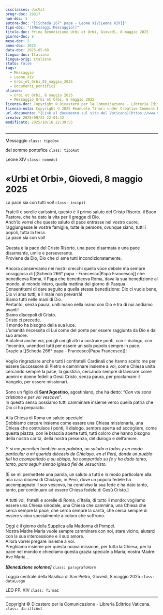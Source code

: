 ```yaml
---
cssclasses: docVat
progr-doc: 29817
num-doc: 1
autore-doc: "[[Scheda 267° papa - Leone XIV|Leone XIV]]"
tipo-doc: "[[Messaggi|Messaggio]]"
titolo-doc: Prima Benedizione Urbi et Orbi, Giovedì, 8 maggio 2025
giorno-doc: 8
mese-doc: 5
anno-doc: 2025
data-doc: 2025-05-08
lingua-doc: Italiano
lingua-orig: Italiano
stato: false
tags:
  - Messaggio
  - Leone_XIV
  - Urbi_et_Orbi_05_maggio_2025
  - Documenti_pontifici
aliases:
  - Urbi et Orbi, 8 maggio 2025
  - Messaggio Urbi et Orbi, 8 maggio 2025
licenza-doc: Copyright © Dicastero per la Comunicazione - Libreria Editrice Vaticana
licenza-nota: Copyright © 2025 Emanuele Tinari under Creative Commons BY-NC-SA 4.0 https://creativecommons.org/licenses/by-nc-sa/4.0/
url-documento: "[Link al documento sul sito del Vaticano](https://www.vatican.va/content/leo-xiv/it/messages/urbi/documents/20250508-prima-benedizione-urbietorbi.html)"
creato: 2025/09/22 22:01:42
modificato: 2025/10/16 22:39:55
---
```



***


Messaggio `class: tipoDoc`


del sommo pontefice `class: tipoAut`


Leone XIV `class: nomeAut`


# «Urbi et Orbi», Giovedì, 8 maggio 2025


La pace sia con tutti voi! `class: incipit`


Fratelli e sorelle carissimi, questo è il primo saluto del Cristo Risorto, il Buon Pastore, che ha dato la vita per il gregge di Dio.<br>Anch’io vorrei che questo saluto di pace entrasse nel vostro cuore, raggiungesse le vostre famiglie, tutte le persone, ovunque siano, tutti i popoli, tutta la terra.<br>La pace sia con voi!<br><br>Questa è la pace del Cristo Risorto, una pace disarmata e una pace disarmante, umile e perseverante.<br>Proviene da Dio, Dio che ci ama tutti incondizionatamente.<br><br>Ancora conserviamo nei nostri orecchi quella voce debole ma sempre coraggiosa di [[Scheda 266° papa - Francesco|Papa Francesco]] che benediceva Roma, il Papa che benediceva Roma, dava la sua benedizione al mondo, al mondo intero, quella mattina del giorno di Pasqua.<br>Consentitemi di dare seguito a quella stessa benedizione: Dio ci vuole bene, Dio vi ama tutti, e il male non prevarrà!<br>Siamo tutti nelle mani di Dio.<br>Pertanto, senza paura, uniti mano nella mano con Dio e tra di noi andiamo avanti!<br>Siamo discepoli di Cristo.<br>Cristo ci precede.<br>Il mondo ha bisogno della sua luce.<br>L’umanità necessita di Lui come del ponte per essere raggiunta da Dio e dal suo amore.<br>Aiutateci anche voi, poi gli uni gli altri a costruire ponti, con il dialogo, con l’incontro, unendoci tutti per essere un solo popolo sempre in pace.<br>Grazie a [[Scheda 266° papa - Francesco|Papa Francesco]]!<br><br>Voglio ringraziare anche tutti i confratelli Cardinali che hanno scelto me per essere Successore di Pietro e camminare insieme a voi, come Chiesa unita cercando sempre la pace, la giustizia, cercando sempre di lavorare come uomini e donne fedeli a Gesù Cristo, senza paura, per proclamare il Vangelo, per essere missionari.<br><br>Sono un figlio di **Sant’Agostino**, agostiniano, che ha detto: “*Con voi sono cristiano e per voi vescovo*”.<br>In questo senso possiamo tutti camminare insieme verso quella patria che Dio ci ha preparato.<br><br>Alla Chiesa di Roma un saluto speciale!<br>Dobbiamo cercare insieme come essere una Chiesa missionaria, una Chiesa che costruisce i ponti, il dialogo, sempre aperta ad accogliere, come questa piazza, con le braccia aperte tutti, tutti coloro che hanno bisogno della nostra carità, della nostra presenza, del dialogo e dell’amore.<br><br>*Y si me permiten también una palabra, un saludo a todos y en modo particular a mi querida diócesis de Chiclayo, en el Perú, donde un pueblo fiel ha acompañado a su obispo, ha compartido su fe y ha dado tanto, tanto, para seguir siendo Iglesia fiel de Jesucristo*.<br><br>[E se mi permettete una parola, un saluto a tutti e in modo particolare alla mia cara diocesi di Chiclayo, in Perù, dove un popolo fedele ha accompagnato il suo vescovo, ha condiviso la sua fede e ha dato tanto, tanto, per continuare ad essere Chiesa fedele di Gesù Cristo.]<br><br>A tutti voi, fratelli e sorelle di Roma, d’Italia, di tutto il mondo: vogliamo essere una Chiesa sinodale, una Chiesa che cammina, una Chiesa che cerca sempre la pace, che cerca sempre la carità, che cerca sempre di essere vicino specialmente a coloro che soffrono.<br><br>Oggi è il giorno della Supplica alla Madonna di Pompei.<br>Nostra Madre Maria vuole sempre camminare con noi, stare vicino, aiutarci con la sua intercessione e il suo amore.<br>Allora vorrei pregare insieme a voi.<br>Preghiamo insieme per questa nuova missione, per tutta la Chiesa, per la pace nel mondo e chiediamo questa grazia speciale a Maria, nostra Madre: Ave Maria...<br><br>***[Benedizione solenne]*** `class: paragrafoNorm`


Loggia centrale della Basilica di San Pietro, Giovedì, 8 maggio 2025 `class: dataLuogo`


LEO PP. XIV `class: firmaC`


***


Copyright © Dicastero per la Comunicazione - Libreria Editrice Vaticana. `class: dirittiAut`


